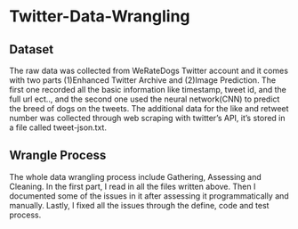 # Twitter-Data-Wrangling
## Dataset
The raw data was collected from WeRateDogs Twitter account and it comes with two parts (1)Enhanced Twitter Archive and (2)Image Prediction. 
The first one recorded all the basic information like timestamp, tweet id, and the full url ect..,
and the second one used the neural network(CNN) to predict the breed of dogs on the tweets.
The additional data for the like and retweet number was collected through web scraping with twitter’s API, it’s stored in a file called tweet-json.txt.

## Wrangle Process
The whole data wrangling process include Gathering, Assessing and Cleaning.
In the first part, I read in all the files written above.
Then I documented some of the issues in it after assessing it programmatically and manually.
Lastly, I fixed all the issues through the define, code and test process.
